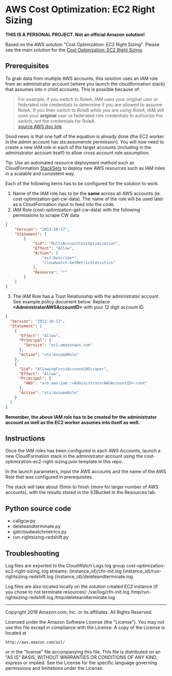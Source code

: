 # AWS Cost Optimization: EC2 Right Sizing
**THIS IS A PERSONAL PROJECT. Not an official Amazon solution!**

Based on the AWS solution "Cost Optimization: EC2 Right Sizing". Please see the main solution for the [Cost Optimization: EC2 Right Sizing](https://aws.amazon.com/answers/account-management/cost-optimization-ec2-right-sizing/).


## Prerequisites

To grab data from multiple AWS accounts, this solution uses an IAM role from an administrator account (where you launch the cloudformation stack) that assumes into *n* child accounts. This is possible because of:
>For example, if you switch to RoleA, IAM uses your original user or federated role credentials to determine if you are allowed to assume RoleA. If you then switch to RoleB *while you are using RoleA*, IAM still uses your **original** user or federated role credentials to authorize the switch, not the credentials for RoleA.  
[source AWS doc link](https://docs.aws.amazon.com/IAM/latest/UserGuide/id_roles_use_switch-role-console.html)

Good news is that one half of the equation is already done (the EC2 worker in the admin account has sts:assumerole permission). You will now need to create a new IAM role in each of the target accounts (including in the administrator account itself) to allow cross account role assumption.

Tip: Use an automated resource deployment method such as CloudFormation [StackSets](https://docs.aws.amazon.com/AWSCloudFormation/latest/UserGuide/stacksets-prereqs.html) to deploy new AWS resources such as IAM roles in a scalable and consistent way.

Each of the following items has to be configured for the solution to work.
1. Name of the IAM role has to be the **same** across all AWS accounts (ie. cost-optimization-get-cw-data). The name of the role will be used later as a CloudFormation input to feed into the code.
2. IAM Role (cost-optimization-get-cw-data) with the following permissions to scrape CW data
```json
{
    "Version": "2012-10-17",
    "Statement": [
        {
            "Sid": "MultiAccountCostOptimization",
            "Effect": "Allow",
            "Action": [
                "ec2:Describe*",
                "cloudwatch:GetMetricStatistics"
            ],
            "Resource": "*"
        }
    ]
}
```
3. The IAM Role has a Trust Relationship with the administrator account. See example policy document below. Replace **\<AdministratorAWSAccountID\>** with your 12 digit account ID

```json
{
  "Version": "2012-10-17",
  "Statement": [
    {
      "Effect": "Allow",
      "Principal": {
        "Service": "ec2.amazonaws.com"
      },
      "Action": "sts:AssumeRole"
    },
    {
      "Sid": "AllowingCrossAccountCWScraper",
      "Effect": "Allow",
      "Principal": {
        "AWS": "arn:aws:iam::<AdministratorAWSAccountID>:root"
      },
      "Action": "sts:AssumeRole"
    }
  ]
}
```
**Remember, the above IAM role has to be created for the administrator account as well as the EC2 worker assumes into itself as well.**

## Instructions

Once the IAM roles has been configured in each AWS Accounts, launch a new CloudFormation stack in the administrator account using the cost-optimization-ec2-right-sizing.json template in this repo.

In the launch parameters, input the AWS accounts and the name of the AWS Role that was configured in prerequisites.

The stack will take about 15min to finish (more for larger number of AWS accounts), with the results stored in the S3Bucket in the Resources tab.

## Python source code

- callgcw.py
- deleteandterminate.py
- getcloudwatchmetrics.py
- run-rightsizing-redshift.py

## Troubleshooting
Log files are exported to the CloudWatch Logs log group cost-optimization-ec2-right-sizing, log streams:
{instance_id}/cfn-init.log
{instance_id}/run-rightsizing-redshift.log
{instance_id}/deleteandterminate.log

Log files are also located locally on the solution created EC2 instance (if you chose to not terminate resources):
/var/log/cfn-init.log
/tmp/run-rightsizing-redshift.log
/tmp/deleteandterminate.log



***

Copyright 2018 Amazon.com, Inc. or its affiliates. All Rights Reserved.

Licensed under the Amazon Software License (the "License"). You may not use this file except in compliance with the License. A copy of the License is located at

    http://aws.amazon.com/asl/

or in the "license" file accompanying this file. This file is distributed on an "AS IS" BASIS, WITHOUT WARRANTIES OR CONDITIONS OF ANY KIND, express or implied. See the License for the specific language governing permissions and limitations under the License.
